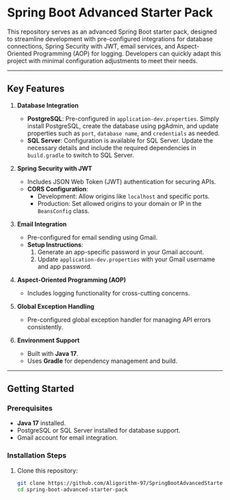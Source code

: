 # Spring Boot Advanced Starter Pack

This repository serves as an advanced Spring Boot starter pack, designed to streamline development with pre-configured
integrations for database connections, Spring Security with JWT, email services, and Aspect-Oriented Programming (AOP)
for logging. Developers can quickly adapt this project with minimal configuration adjustments to meet their needs.

---

## Key Features

1. **Database Integration**
    - **PostgreSQL**: Pre-configured in `application-dev.properties`. Simply install PostgreSQL, create the database
      using pgAdmin, and update properties such as `port`, `database name`, and `credentials` as needed.
    - **SQL Server**: Configuration is available for SQL Server. Update the necessary details and include the required
      dependencies in `build.gradle` to switch to SQL Server.

2. **Spring Security with JWT**
    - Includes JSON Web Token (JWT) authentication for securing APIs.
    - **CORS Configuration**:
        - Development: Allow origins like `localhost` and specific ports.
        - Production: Set allowed origins to your domain or IP in the `BeansConfig` class.

3. **Email Integration**
    - Pre-configured for email sending using Gmail.
    - **Setup Instructions**:
        1. Generate an app-specific password in your Gmail account.
        2. Update `application-dev.properties` with your Gmail username and app password.

4. **Aspect-Oriented Programming (AOP)**
    - Includes logging functionality for cross-cutting concerns.

5. **Global Exception Handling**
    - Pre-configured global exception handler for managing API errors consistently.

6. **Environment Support**
    - Built with **Java 17**.
    - Uses **Gradle** for dependency management and build.

---

## Getting Started

### Prerequisites

- **Java 17** installed.
- PostgreSQL or SQL Server installed for database support.
- Gmail account for email integration.

### Installation Steps

1. Clone this repository:
   ```bash
   git clone https://github.com/Aligorithm-97/SpringBootAdvancedStarterPack.git
   cd spring-boot-advanced-starter-pack
